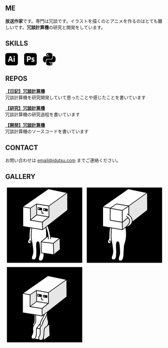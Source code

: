 ## ME

**放送作家**です。専門は冗談です。イラストを描くのとアニメを作るのはとても難しいです。**冗談計算機**の研究と開発をしています。

## SKILLS 
<div style="display: flex; gap: 20px; align-items: center;">
    <img src="images/adobeillustrator.svg" alt="Illustrator" width="40" height="40" style="color: #FF9A00;"/>
    <img src="images/adobephotoshop.svg" alt="Photoshop" width="40" height="40" style="color: #31A8FF"/>
    <img src="images/python.svg" alt="Python" width="40" height="40" style="color: #3776AB"/>
</div>


## REPOS

[**【日記】冗談計算機**](https://github.com/idutsu/kirikuchikun-diary)  
冗談計算機を研究開発していて思ったことや感じたことを書いています

[**【研究】冗談計算機**](https://github.com/idutsu/kirikuchikun-res)  
冗談計算機の研究過程を書いています

[**【開発】冗談計算機**](https://github.com/idutsu/kirikuchikun-dev)  
冗談計算機のソースコードを書いています

## CONTACT

お問い合わせは email@idutsu.com までご連絡ください。

## GALLERY

![キリクチくんオープン](images/githubopen.jpg)
![キリクチくんクローズ](images/githubclose.jpg)
![キリクチくん座る](images/githubsit.jpg)
